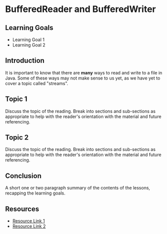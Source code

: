 # BufferedReader and BufferedWriter

## Learning Goals

- Learning Goal 1
- Learning Goal 2

## Introduction

It is important to know that there are **many** ways to read and write to a file
in Java. Some of these ways may not make sense to us yet, as we have yet to
cover a topic called "streams".

## Topic 1

Discuss the topic of the reading. Break into sections and sub-sections as
appropriate to help with the reader's orientation with the material and future
referencing.

## Topic 2

Discuss the topic of the reading. Break into sections and sub-sections as
appropriate to help with the reader's orientation with the material and future
referencing.

## Conclusion

A short one or two paragraph summary of the contents of the lessons, recapping
the learning goals.

## Resources

- [Resource Link 1](example.com)
- [Resource Link 2](example.com)
